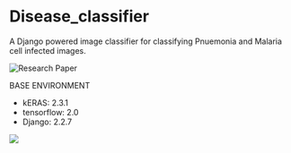 # Disease_classifier
A Django powered image classifier for classifying Pnuemonia and Malaria cell infected images. 

![Research Paper](https://www.researchgate.net/publication/338681432_WeboDoc_A_Web_Based_Application_for_Classifying_Pneumonia_and_Malaria_Infected_Images)

BASE ENVIRONMENT

* kERAS: 2.3.1
* tensorflow: 2.0
* Django: 2.2.7

![](name-of-giphy.gif)
